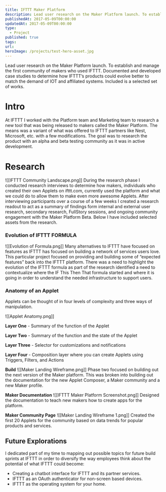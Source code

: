 ```yaml
---
title: IFTTT Maker Platform
description: Lead user research on the Maker Platform launch. To establish and manage the first community of makers who used IFTTT. Documented and developed case studies to determine how IFTTT’s products could evolve better to match the demand of IOT and affiliated systems. Included is a selected set of works.
publishedAt: 2017-05-09T00:00:00
updatedAt: 2017-05-09T00:00:00
type:
  - Project
published: true
tags: 
url: 
heroImage: /projects/test-hero-asset.jpg
---
```

Lead user research on the Maker Platform launch. To establish and manage the first community of makers who used IFTTT. Documented and developed case studies to determine how IFTTT’s products could evolve better to match the demand of IOT and affiliated systems. Included is a selected set of works.

# Intro

At IFTTT I worked with the Platform team and Marketing team to research a new tool that was being released to makers called the Maker Platform. The means was a variant of what was offered to IFTTT partners like Nest, Microsoft, etc. with a few modifications. The goal was to research the product with an alpha and beta testing community as it was in active development.

# Research
![[IFTTT Community Landscape.png]]
During the research phase I conducted research interviews to determine how makers, individuals who created their own Applets on ifttt.com, currently used the platform and what we could do to allow them to make even more awesome Applets. After interviewing participants over a course of a few weeks I created a research readout to act as a summary of findings form internal and external user research, secondary research, FullStory sessions, and ongoing community engagement with the Maker Platform Beta. Below I have included selected assets from the research.


### Evolution of IFTTT FORMULA
![[Evolution of Formula.png]]
Many alternatives to IFTTT have focused on features as IFTTT has focused on building a network of services users love. This particular project focused on providing and building some of “expected features” back into the IFTTT platform. There was a need to highlight the evolution of the IFTTT formula as part of the research identified a need to contextualize where the IF This Then That formula started and where it is going in order to understand the needed infrastructure to support users.  

### Anatomy of an Applet

Applets can be thought of in four levels of complexity and three ways of manipulation.  

![[Applet Anatomy.png]]

**Layer One** - Summary of the function of the Applet

**Layer Two** - Summary of the function and the state of the Applet

**Layer Three** - Selector for customizations and notifications

**Layer Four** - Composition layer where you can create Applets using Triggers, Filters, and Actions

**Build**
![[Maker Landing Wireframe.png]]
Phase two focused on building out the next version of the Maker platform. This was broken into building out the documentation for the new Applet Composer, a Maker community and a new Maker profile.




**Maker Documentation**
![[IFTTT Maker Platform Screenshot.png]]
Designed the documentation to teach new makers how to create apps for the platform.


**Maker Community Page**
![[Maker Landing Wireframe 1.png]]
Created the first 20 Applets for the community based on data trends for popular products and services.


## Future Explorations

I dedicated part of my time to mapping out possible topics for future build sprints at IFTTT in order to diversify the way employees think about the potential of what IFTTT could become:

- Creating a chatbot interface for IFTTT and its partner services.
- IFTTT as an OAuth authenticator for non-screen based devices.
- IFTTT as the operating system for your home.